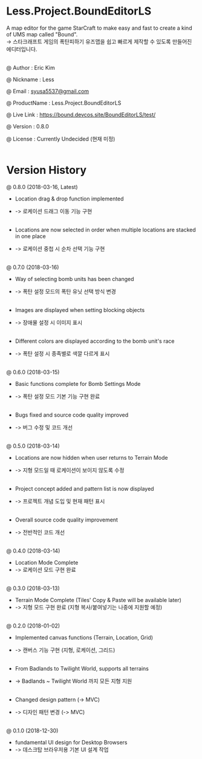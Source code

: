 # Less.Project.BoundEditorLS
A map editor for the game StarCraft to make easy and fast to create a kind of UMS map called "Bound". <br/>
-> 스타크래프트 게임의 폭탄피하기 유즈맵을 쉽고 빠르게 제작할 수 있도록 만들어진 에디터입니다. <br/><br/>

@ Author : Eric Kim <br/>

@ Nickname : Less <br/>

@ Email : syusa5537@gmail.com <br/>

@ ProductName : Less.Project.BoundEditorLS <br/>

@ Live Link : https://bound.devcos.site/BoundEditorLS/test/ <br/>

@ Version : 0.8.0 <br/>

@ License : Currently Undecided (현재 미정) <br/><br/>

# Version History
@ 0.8.0 (2018-03-16, Latest) <br/>

- Location drag & drop function implemented <br/>
- -> 로케이션 드래그 이동 기능 구현 <br/><br/>

- Locations are now selected in order when multiple locations are stacked in one place <br/>
- -> 로케이션 중첩 시 순차 선택 기능 구현 <br/><br/>

@ 0.7.0 (2018-03-16) <br/>

- Way of selecting bomb units has been changed <br/>
- -> 폭탄 설정 모드의 폭탄 유닛 선택 방식 변경 <br/><br/>

- Images are displayed when setting blocking objects <br/>
- -> 장애물 설정 시 이미지 표시 <br/><br/>

- Different colors are displayed according to the bomb unit's race <br/>
- -> 폭탄 설정 시 종족별로 색깔 다르게 표시 <br/><br/>

@ 0.6.0 (2018-03-15) <br/>

- Basic functions complete for Bomb Settings Mode <br/>
- -> 폭탄 설정 모드 기본 기능 구현 완료 <br/><br/>

- Bugs fixed and source code quality improved <br/>
- -> 버그 수정 및 코드 개선 <br/><br/>

@ 0.5.0 (2018-03-14) <br/>

- Locations are now hidden when user returns to Terrain Mode <br/>
- -> 지형 모드일 때 로케이션이 보이지 않도록 수정 <br/><br/>

- Project concept added and pattern list is now displayed <br/>
- -> 프로젝트 개념 도입 및 현재 패턴 표시 <br/><br/>

- Overall source code quality improvement <br/>
- -> 전반적인 코드 개선 <br/><br/>

@ 0.4.0 (2018-03-14) <br/>

- Location Mode Complete <br/>
- -> 로케이션 모드 구현 완료 <br/><br/>

@ 0.3.0 (2018-03-13) <br/>

- Terrain Mode Complete (Tiles' Copy & Paste will be available later) <br/>
- -> 지형 모드 구현 완료 (지형 복사/붙여넣기는 나중에 지원할 예정) <br/><br/>

@ 0.2.0 (2018-01-02) <br/>

- Implemented canvas functions (Terrain, Location, Grid) <br/>
- -> 캔버스 기능 구현 (지형, 로케이션, 그리드) <br/><br/>

- From Badlands to Twilight World, supports all terrains <br/>
- -> Badlands ~ Twilight World 까지 모든 지형 지원 <br/><br/>

- Changed design pattern (-> MVC) <br/>
- -> 디자인 패턴 변경 (-> MVC) <br/><br/>

@ 0.1.0 (2018-12-30) <br/>

- fundamental UI design for Desktop Browsers <br/>
- -> 데스크탑 브라우저용 기본 UI 설계 작업 <br/>
